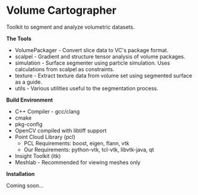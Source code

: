Volume Cartographer
===================

Toolkit to segment and analyze volumetric datasets.

**The Tools**

* VolumePackager - Convert slice data to VC's package format.  
* scalpel - Gradient and structure tensor analysis of volume packages.  
* simulation - Surface segmenter using particle simulation. Uses calculations from scalpel as constraints.  
* texture - Extract texture data from volume set using segmented surface as a guide.  
* utils - Various utilities useful to the segmentation process.  

**Build Environment**

* C++ Compiler - gcc/clang
* cmake  
* pkg-config
* OpenCV compiled with libtiff support
* Point Cloud Library (pcl)
    * PCL Requirements: boost, eigen, flann, vtk
    * Our Requirements: python-vtk, tcl-vtk, libvtk-java, qt
* Insight Toolkit (itk)
* Meshlab - Recommended for viewing meshes only

**Installation**
  
Coming soon...  